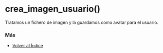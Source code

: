 # crea_imagen_usuario()

Tratamos un fichero de imagen y la guardamos como avatar para el usuario.

### Más

  * [Volver al Índice](./index.md)
